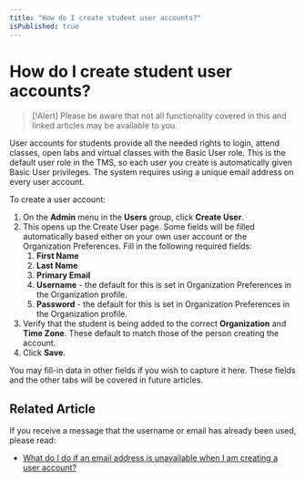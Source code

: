 ```yaml
---
title: "How do I create student user accounts?"
isPublished: true
---
```


# How do I create student user accounts?

> [!Alert] Please be aware that not all functionality covered in this and linked articles may be available to you.

User accounts for students provide all the needed rights to login, attend classes, open labs and virtual classes with the Basic User role. This is the default user role in the TMS, so each user you create is automatically given Basic User privileges. The system requires using a unique email address on every user account.

To create a user account:
1. On the **Admin** menu in the **Users** group, click **Create User**. 
1. This opens up the Create User page. Some fields will be filled automatically based either on your own user account or the Organization Preferences. Fill in the following required fields: 
     1. **First Name**
     1. **Last Name**
     1. **Primary Email**
     1. **Username** - the default for this is set in Organization Preferences in the Organization profile.
     1. **Password** - the default for this is set in Organization Preferences in the Organization profile.
1. Verify that the student is being added to the correct **Organization** and **Time Zone**. These default to match those of the person creating the account.
1. Click **Save**.

You may fill-in data in other fields if you wish to capture it here. These fields and the other tabs will be covered in future articles.

## Related Article
If you receive a  message that the username or email has already been used, please read:
- [What do I do if an email address is unavailable when I am creating a user account?](email-address-unavailable.md)

